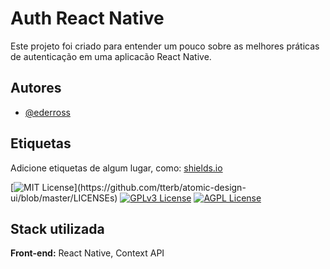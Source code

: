 
# Auth React Native

Este projeto foi criado para entender um pouco sobre as melhores práticas de autenticação em uma aplicacão React Native.

## Autores

- [@ederross](https://www.github.com/ederross)


## Etiquetas

Adicione etiquetas de algum lugar, como: [shields.io](https://shields.io/)

[![MIT License](https://img.shields.io/apm/l/atomic-design-ui.svg?)](https://github.com/tterb/atomic-design-ui/blob/master/LICENSEs)
[![GPLv3 License](https://img.shields.io/badge/License-GPL%20v3-yellow.svg)](https://opensource.org/licenses/)
[![AGPL License](https://img.shields.io/badge/license-AGPL-blue.svg)](http://www.gnu.org/licenses/agpl-3.0)


## Stack utilizada

**Front-end:** React Native, Context API


